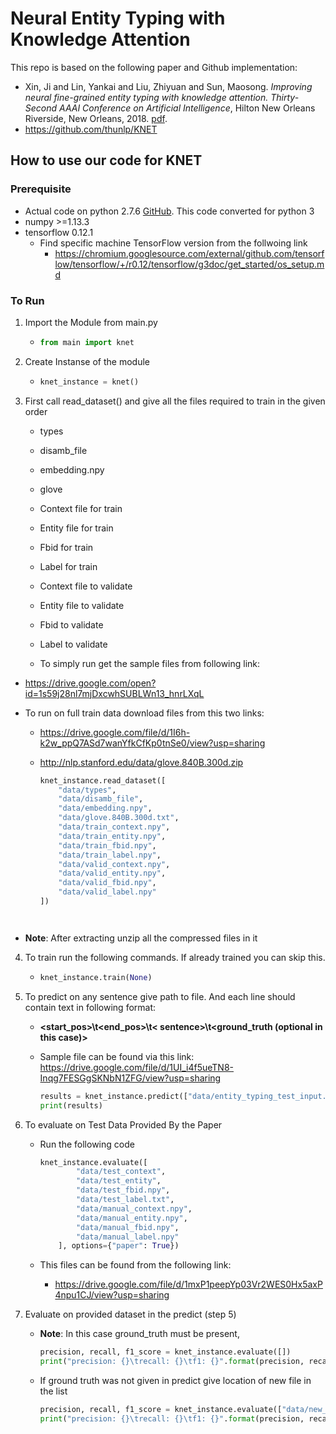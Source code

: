 # Neural Entity Typing with Knowledge Attention

This repo is based on the following paper and Github implementation:

*   Xin, Ji and Lin, Yankai and Liu, Zhiyuan and Sun, Maosong. *Improving neural fine-grained entity typing with knowledge attention.* *Thirty-Second AAAI Conference on Artificial Intelligence*, Hilton New Orleans Riverside, New Orleans, 2018. [pdf](https://aaai.org/ocs/index.php/AAAI/AAAI18/paper/view/16321/16167).
*   https://github.com/thunlp/KNET



## How to use our code for KNET

### Prerequisite

*   Actual code on python 2.7.6 [GitHub](https://github.com/thunlp/KNET). This code converted for python 3
*   numpy >=1.13.3
*   tensorflow 0.12.1
    *   Find specific machine TensorFlow version from the follwoing link
        *   https://chromium.googlesource.com/external/github.com/tensorflow/tensorflow/+/r0.12/tensorflow/g3doc/get_started/os_setup.md
    



### To Run

1. Import the Module from main.py

   - ```python
     from main import knet
     ```

2. Create Instanse of the module

   - ```python
     knet_instance = knet()
     ```

3. First call read_dataset() and give all the files required to train in the given order
   - types
   - disamb_file
   - embedding.npy
   - glove
   - Context file for train
   - Entity file for train
   - Fbid for train
   - Label for train
   - Context file to validate
   - Entity file to validate
   - Fbid to validate
   - Label to validate

   - To simply run get the sample files from following link:
     
- https://drive.google.com/open?id=1s59j28nl7mjDxcwhSUBLWn13_hnrLXqL
     
- To run on full train data download files from this two links:
   
     - https://drive.google.com/file/d/1I6h-k2w_ppQ7ASd7wanYfkCfKp0tnSe0/view?usp=sharing
  - http://nlp.stanford.edu/data/glove.840B.300d.zip
   
     ```python
     knet_instance.read_dataset([
         "data/types",
         "data/disamb_file",
         "data/embedding.npy",
         "data/glove.840B.300d.txt",
         "data/train_context.npy",
         "data/train_entity.npy",
         "data/train_fbid.npy",
         "data/train_label.npy",
         "data/valid_context.npy",
         "data/valid_entity.npy",
         "data/valid_fbid.npy",
         "data/valid_label.npy"
     ])
  ```
   
- **Note**: After extracting unzip all the compressed files in it
   
4. To train run the following commands. If already trained you can skip this.

   - ```python
     knet_instance.train(None)
     ```

5. To predict on any sentence give path to file. And each line should contain text in following format:

   - **<start_pos>\t<end_pos>\t< sentence>\t<ground_truth (optional in this case)>**

   - Sample file can be found via this link: https://drive.google.com/file/d/1UI_i4f5ueTN8-Inqg7FESGgSKNbN1ZFG/view?usp=sharing

     ```python
     results = knet_instance.predict(["data/entity_typing_test_input.txt"])
     print(results)
     ```

6. To evaluate on Test Data Provided By the Paper

   - Run the following code

     ```python
     knet_instance.evaluate([
             "data/test_context",
             "data/test_entity",
             "data/test_fbid.npy",
             "data/test_label.txt",
             "data/manual_context.npy",
             "data/manual_entity.npy",
             "data/manual_fbid.npy",
             "data/manual_label.npy"
         ], options={"paper": True})
     ```

   - This files can be found from the following link:
     
     - https://drive.google.com/file/d/1mxP1peepYp03Vr2WES0Hx5axP4npu1CJ/view?usp=sharing

7. Evaluate on provided dataset in the predict (step 5)

   - **Note**: In this case ground_truth must be present, 

     ```python
     precision, recall, f1_score = knet_instance.evaluate([])
     print("precision: {}\trecall: {}\tf1: {}".format(precision, recall, f1_score))
     ```

   - If ground truth was not given in predict give location of new file in the list

     ```python
     precision, recall, f1_score = knet_instance.evaluate(["data/new_file.txt"])
     print("precision: {}\trecall: {}\tf1: {}".format(precision, recall, f1_score))
     ```

     